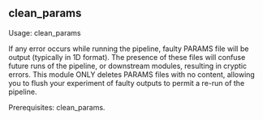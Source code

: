 clean_params
------------
Usage: clean_params

If any error occurs while running the pipeline, faulty PARAMS file will be output (typically in 1D format). The presence of these files will confuse future runs of the pipeline, or downstream modules, resulting in cryptic errors. This module ONLY deletes PARAMS files with no content, allowing you to flush your experiment of faulty outputs to permit a re-run of the pipeline.

Prerequisites: clean_params.